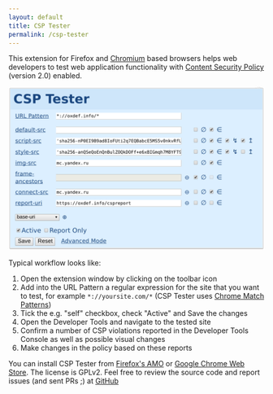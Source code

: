 ```yaml
---
layout: default
title: CSP Tester
permalink: /csp-tester
---
```


This extension for Firefox and [Chromium](https://en.wikipedia.org/wiki/Chromium_%28web_browser%29) based browsers helps web developers to test web application functionality
with [Content Security Policy](https://www.w3.org/TR/CSP2/) (version 2.0) enabled.

![](/assets/images/csp-tester_2.0.png)

Typical workflow looks like:

1. Open the extension window by clicking on the toolbar icon
2. Add into the URL Pattern a regular expression for the site that you want to test, for example `*://yoursite.com/*` (CSP Tester uses [Chrome Match Patterns](https://developer.chrome.com/extensions/match_patterns))
3. Tick the e.g. "self" checkbox, check "Active" and Save the changes
4. Open the Developer Tools and navigate to the tested site
5. Confirm a number of CSP violations reported in the Developer Tools Console as well as possible visual changes
6. Make changes in the policy based on these reports

You can install CSP Tester from [Firefox's AMO](https://addons.mozilla.org/firefox/addon/csp-tester/) or [Google Chrome Web Store](https://chrome.google.com/webstore/detail/csp-tester/ehmipebdmhlmikaopdfoinmcjhhfadlf). The license is GPLv2. Feel free to review the source code and report issues (and sent PRs ;) at [GitHub](https://github.com/yandex/csp-tester)
